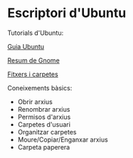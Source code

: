 # Escriptori d'Ubuntu

Tutorials d'Ubuntu:

[Guia Ubuntu](https://help.ubuntu.com/stable/ubuntu-help/)

[Resum de Gnome](https://help.ubuntu.com/stable/ubuntu-help/shell-introduction.html.ca)

[Fitxers i carpetes](https://help.ubuntu.com/stable/ubuntu-help/files.html.ca)

Coneixements bàsics:

- Obrir arxius
- Renombrar arxius
- Permisos d'arxius
- Carpetes d'usuari
- Organitzar carpetes
- Moure/Copiar/Enganxar arxius
- Carpeta paperera